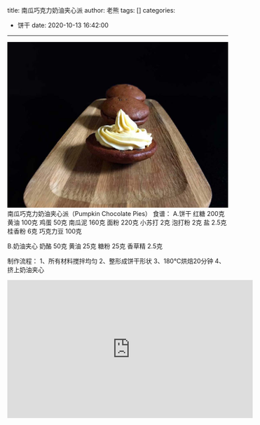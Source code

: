 title: 南瓜巧克力奶油夹心派
author: 老熊
tags: []
categories:
  - 饼干
date: 2020-10-13 16:42:00
---
![](/images/pasted-57.jpg)
南瓜巧克力奶油夹心派（Pumpkin Chocolate Pies）
食谱：
A.饼干
红糖  200克
黄油 100克
鸡蛋 50克
南瓜泥 160克
面粉 220克
小苏打 2克
泡打粉 2克
盐 2.5克
桂香粉 6克
巧克力豆 100克

B.奶油夹心
奶酪  50克
黄油  25克
糖粉 25克
香草精  2.5克

制作流程：
1、所有材料搅拌均匀
2、整形成饼干形状
3、180℃烘焙20分钟
4、挤上奶油夹心

<iframe width="560" height="315" src="https://www.youtube.com/embed/bD9Ri_UJL8g" frameborder="0" allow="accelerometer; autoplay; clipboard-write; encrypted-media; gyroscope; picture-in-picture" allowfullscreen></iframe>
